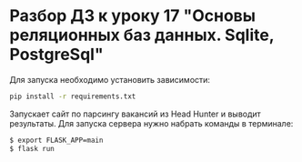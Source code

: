 # Разбор ДЗ к уроку 17 "Основы реляционных баз данных. Sqlite, PostgreSql"

Для запуска необходимо установить зависимости:
```bash
pip install -r requirements.txt
```

Запускает сайт по парсингу вакансий из Head Hunter и выводит результаты. Для запуска сервера нужно набрать команды
в терминале:

```bash
$ export FLASK_APP=main
$ flask run
```
